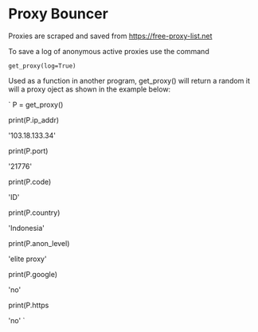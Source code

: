 # Proxy Bouncer

Proxies are scraped and saved from  https://free-proxy-list.net

To save a log of anonymous active proxies use the command

`get_proxy(log=True)`

Used as a function in another program, get_proxy() will return a random it will a proxy oject as shown in the example below:

`
P = get_proxy()

print(P.ip_addr)        

'103.18.133.34'

print(P.port)

'21776'

print(P.code)

'ID'

print(P.country)

'Indonesia'

print(P.anon_level)

'elite proxy'

print(P.google)

'no'

print(P.https

'no'
`

